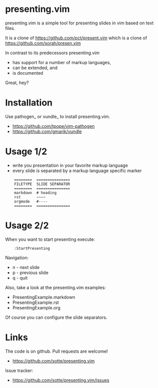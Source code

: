 # presenting.vim

presenting.vim is a simple tool for presenting slides in vim
based on text files.

It is a clone of https://github.com/pct/present.vim
which is a clone of https://github.com/sorah/presen.vim

In contrast to its predecessors presenting.vim
 * has support for a number of markup languages,
 * can be extended, and
 * is documented

Great, hey?


# Installation

Use pathogen_ or vundle_ to install presenting.vim.

 * https://github.com/tpope/vim-pathogen
 * https://github.com/gmarik/vundle


# Usage 1/2

* write you presentation in your favorite markup language
* every slide is separated by a markup language specific marker

```
    ========  ===============
    FILETYPE  SLIDE SEPARATOR
    ========  ===============
    markdown  # heading
    rst       ~~~~
    orgmode   #----
    ========  ===============
```

# Usage 2/2

When you want to start presenting execute:
```
    :StartPresenting
```

Navigation:
 * n - next slide
 * p - previous slide
 * q - quit

Also, take a look at the presenting.vim examples:
 * PresentingExample.markdown
 * PresentingExample.rst
 * PresentingExample.org

Of course you can configure the slide separators.

# Links

The code is on github. Pull requests are welcome!
 * https://github.com/sotte/presenting.vim

Issue tracker:
 * https://github.com/sotte/presenting.vim/issues

